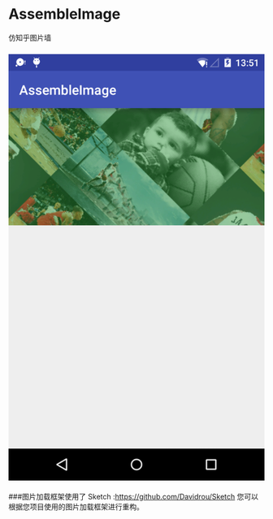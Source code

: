 # AssembleImage
仿知乎图片墙
### ![](https://github.com/Davidrou/AssembleImage/raw/master/device-2016-02-03-135300.png)
###图片加载框架使用了 Sketch    :https://github.com/Davidrou/Sketch  您可以根据您项目使用的图片加载框架进行重构。
    
